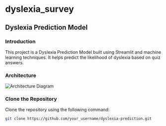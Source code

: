 # dyslexia_survey

## Dyslexia Prediction Model

### Introduction
This project is a Dyslexia Prediction Model built using Streamlit and machine learning techniques. It helps predict the likelihood of dyslexia based on quiz answers.

### Architecture
![Architecture Diagram](path/to/architecture_diagram.png)

### Clone the Repository
Clone the repository using the following command:
```bash
git clone https://github.com/your_username/dyslexia-prediction.git



